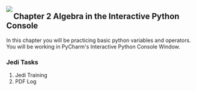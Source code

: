 <img align="left" src="http://hermonswebsites.com/Classes/CS/python.png"><H2>Chapter 2 Algebra in the Interactive Python Console</H2>

In this chapter you will be practicing basic python variables and operators. You will be working in PyCharm's Interactive Python Console Window. 

<h3>Jedi Tasks</h3>
<ol>
  <li>Jedi Training</li>
  <li>PDF Log</li>
  </ol>

